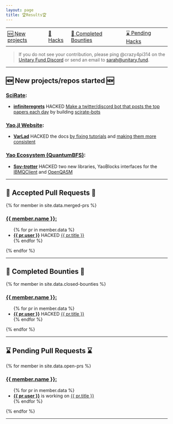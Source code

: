 ```yaml
---
layout: page
title: 🏆Results🏆
---
```


<style type="text/css">
.tg  {border-collapse:collapse;border-spacing:0;}
.tg td{border-color:grey;border-style:none;border-width:1px;
  overflow:hidden;padding:5px 5px;word-break:normal;}
.tg .tg-sj11{!important;;font-size:medium; text-align:left;vertical-align:middle}
</style>
<table class="tg">
<tbody>
  <tr>
    <td class="tg-sj11"><a href="#new-projects">🆕 New projects</a></td>
    <td class="tg-sj11"><a href="#accepted-pulls">🎉 Hacks</a></td>
    <td class="tg-sj11"><a href="#completed-bounties">💸 Completed Bounties</a></td>
    <td class="tg-sj11"><a href="#pending-pull-requests">⌛ Pending Hacks</a></td>
  </tr>
</tbody>
</table>

> If you do not see your contribution, please ping @crazy4pi314 on the [Unitary Fund Discord](http://discord.unitary.fund) or send an email to [sarah@unitary.fund](mailto:sarah@unitary.fund).

---

<h2 id="new-projects">🆕 New projects/repos started 🆕</h2>

### [SciRate](https://github.com/scirate/scirate):
- **[infiniteregrets](https://github.com/infiniteregrets)** HACKED [Make a twitter/discord bot that posts the top papers each day](https://github.com/scirate/scirate/issues/430) by building [scirate-bots](https://github.com/scirate/scirate-bots/pull/1)

### [Yao.jl Website](https://github.com/QuantumBFS/QuantumBFS.github.io):
- **[VarLad](https://github.com/VarLad)** HACKED the docs [by fixing tutorials](https://github.com/QuantumBFS/QuantumBFS.github.io/pull/9) and [making them more consistent](https://github.com/QuantumBFS/QuantumBFS.github.io/pull/9)

### [Yao Ecosystem (QuantumBFS)](https://github.com/QuantumBFS):
- **[Sov-trotter](https://github.com/Sov-trotter)** HACKED two new libraries, YaoBlocks interfaces for the [IBMQClient](https://github.com/QuantumBFS/YaoBlocksQobj.jl) and [OpenQASM](https://github.com/QuantumBFS/YaoBlocksQASM.jl)

---
<h2 id="accepted-pulls">🎉 Accepted Pull Requests 🎉</h2>

{% for member in site.data.merged-prs %}
  <h3><a href="https://github.com/{{ member.name }}">
    {{ member.name }}:</a>
  </h3>
  <ul>
  {% for pr in member.data %}
    <li>
      <strong><a href="https://github.com/{{ pr.user }}"> {{ pr.user }}</a></strong> HACKED
      <a href="https://github.com/{{ member.name }}/issues/{{ pr.number }}"> {{ pr.title }}</a>
    </li>
    {% endfor %}
  </ul>
{% endfor %}

---
<h2 id="completed-bounties">💸 Completed Bounties 💸</h2>

{% for member in site.data.closed-bounties %}
  <h3><a href="https://github.com/{{ member.name }}">
    {{ member.name }}:</a>
  </h3>
  <ul>
  {% for pr in member.data %}
    <li>
      <strong><a href="https://github.com/{{ pr.user }}"> {{ pr.user }}</a></strong> HACKED
      <a href="https://github.com/{{ member.name }}/issues/{{ pr.number }}"> {{ pr.title }}</a>
    </li>
    {% endfor %}
  </ul>
{% endfor %}

---
<h2 id="pending-pull-requests">⌛ Pending Pull Requests ⌛</h2>

{% for member in site.data.open-prs %}
  <h3><a href="https://github.com/{{ member.name }}">
    {{ member.name }}:
  </a></h3>
  <ul>
  {% for pr in member.data %}
    <li>
      <strong><a href="https://github.com/{{ pr.user }}"> {{ pr.user }}</a></strong> is working on
      <a href="https://github.com/{{ member.name }}/issues/{{ pr.number }}"> {{ pr.title }}</a>
    </li>
    {% endfor %}
  </ul>
{% endfor %}

---


<!--
NB: Removing as the event is over
 ---
## 💲 Open Bounties 💲

{% for member in site.data.open-bounties %}
  <h3><a href="https://github.com/{{ member.name }}">
    {{ member.name }}:
  </a></h3>
  <ul>
  {% for issue in member.data %}
    <li>
      <a href="https://github.com/{{ member.name }}/issues/{{ issue.number }}"> {{ issue.title }}</a>
    </li>
  {% endfor %}
  </ul>
{% endfor %} -->
